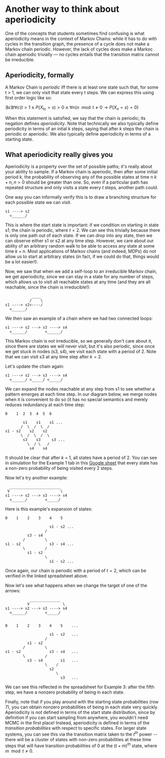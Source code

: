 # Another way to think about aperiodicity

One of the concepts that students sometimes find confusing is what aperiodicity means in the context of Markov Chains: while it has to do with cycles in the transition graph, the presence of a cycle does not make a Markov chain periodic. However, the lack of cycles does make a Markoc chain aperiodic trivially &mdash; no cycles entails that the transition matrix cannot be irreducible. 

## Aperiodicity, formally

A Markov Chain is _periodic_ iff there is at least one state such that, for some t > 1, we can only visit that state every t steps. We can express this using first order logic like so:

$\exists s \exists t \forall c (t > 1 \wedge P(X_{tc} = s) > 0 \wedge \forall n (n \mod t \not= 0 \rightarrow P(X_n = s) = 0)$

When this statement is satisfied, we say that the chain is periodic; its negation defines _aperiodicity_. Note that technically we also typically define periodicity in terms of an intial $k$ steps, saying that after $k$ steps the chain is periodic or aperiodic. We also typically define aperiodicity in terms of a starting state. 

## What aperiodicity really gives you

Aperiodicity is a property over the set of possible paths; it's really about your ability to sample. If a Markov chain is aperiodic, then after some initial period $k$, the probability of observing any of the possible states at time n $k+n, n > 0$ should be greater than one. So, even if a particular path has repeated structure and only visits a state every $t$ steps, another path could. 

One way you can informally verify this is to draw a branching structure for each possible state we can visit. 

```      
s1 ----> s2
  <______/
```

This is where the start state is important: if we condition on starting in state s1, the chain is periodic, where $t=2$. We can see this trivially because there is only one path out of each state. If we can drop into any state, then we can observe either s1 or s2 at any time step. However, we care about our ability of an arbitrary random walk to be able to access any state at some time $k+n$. Most applications of Markov chains (and indeed, MDPs) do not allow us to start at arbitrary states (in fact, if we could do that, things would be a lot easier!). 

Now, we saw that when we add a self-loop to an irreducible Markov chain, we get aperiodicity, since we can stay in a state for any number of steps, which allows us to visit all reachable states at any time (and they are all reachable, since the chain is irreducible!):


```      
            ____
           /    \
s1 ----> s2<----/
  <______/
```

We then saw an example of a chain where we had two connected loops:

```      
s1 ----> s2 ---> s3 ----> s4
  <______/        <______/
```

This Markov chain is not irreducible, so we generally don't care about it, since there are states we will never visit, but it's also periodic, since once we get stuck in nodes (s3, s4), we visit each state with a period of 2. Note that we can visit s3 at any time step after $k=2$.

Let's update the chain again:

```      
s1 ----> s2 ---> s3 ----> s4
  <______/ <_____/ <_____/
```

We can expand the nodes reachable at any step from s1 to see whether a pattern emerges at each time step.
In our diagram below, we merge nodes when it is convenient to do so (it has no special semantics and merely reduces redundancy at each time step:

```
0    1  2  3  4  5  6
                            
        s1    s1    s1 ...
       /  \  /  \  /
s1 - s2    s2    s2
       \  /  \  /  \
        s3    s3     s3 ...
          \  / \   /
           s4    s4
```

It should be clear that after $k$ = 1, all states have a period of 2. You can see in simulation for the Example 1 tab in this [Google sheet](https://docs.google.com/spreadsheets/d/1vPEhaQ97wZBRIS2AO-8_bGAmfNj-_VNqbHd6JLWpi6M/edit?usp=sharing) that every 
state has a non-zero probability of being visited every 2 steps.

Now let's try another example:
```
  _______________________
 V                       \
s1 ----> s2 ---> s3 ----> s4
  <______/        <_____/
```

Here is this example's expansion of states:

```
0    1    2    3    4    5 
                       
                    s1 - s2 ...
                  /
          s3 - s4
        /         \
s1 - s2             s3 - s4 ...
        \         /
          s1 - s2
                  \
                    s1 - s2 ...
```

Once again, our chain is periodic with a period of $t=2$, which can be verified in the linked spreadsheet above. 

Now let's see what happens when we change the target of one of the arrows:

```
           ______________
          V               \
s1 ----> s2 ---> s3 ----> s4
  <______/        <_____/


0    1    2    3    4    5    ...

                    s1 - s2   ...
                  /
          s1 - s2
        /         \
s1 - s2             s3 - s4   ...
        \         /
          s3 - s4        s1   ...
                  \    / 
                    s2 
                       \ 
                         s3   ...
```

We can see this reflected in the spreadsheet for Example 3: after the fifth step, we have a nonzero probability of being in each state.

Finally, note that if you play around with the starting state probabilities (row 7), you can obtain nonzero probabilities of being in each state very quickly. Aperiodicity is _not_ defined in terms of the start state distribution, since by definition if you can start sampling from anywhere, you wouldn't need MCMC in the first place! Instead, aperiodicity is defined in terms of the _transition probabilities_ with respect to specific states. For larger state systems, you can see this via the transition matrix taken to the $t^{th}$ power -- there will be a cluster of states with non-zero probabilities at these time steps that will have transition probabilities of 0 at the $(t+m)^{th}$ state, where $m \mod t \not= 0$.
